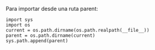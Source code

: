Para importar desde una ruta parent:

```
import sys
import os
current = os.path.dirname(os.path.realpath(__file__))
parent = os.path.dirname(current)
sys.path.append(parent)
```
